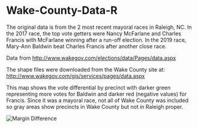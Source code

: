 # Wake-County-Data-R
The original data is from the 2 most recent mayoral races in Raleigh, NC. In the 2017 race, the top vote getters were Nancy McFarlane and Charles Francis with McFarlane winning after a run-off election. In the 2019 race, Mary-Ann Baldwin beat Charles Francis after another close race. 

Data from http://www.wakegov.com/elections/data/Pages/data.aspx

The shape files were downloaded from the Wake County site at:
http://www.wakegov.com/gis/services/pages/data.aspx

This map shows the vote differential by precinct with darker green representing more votes for Baldwin and darker red (negative values) for Francis.
Since it was a mayoral race, not all of Wake County was included so gray areas show precincts in Wake County but not in Raleigh proper.

![Margin Difference](http://127.0.0.1:23469/chunk_output/s/28B716F6/cqt91fvcyica2/000003.png?resize=2)

